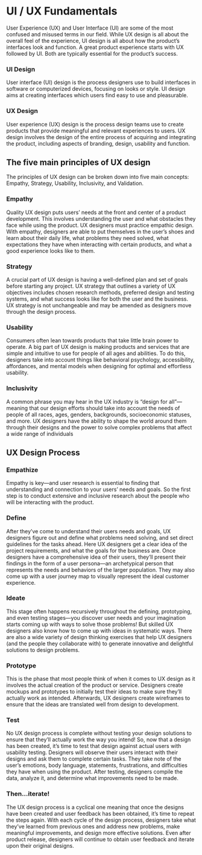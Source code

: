 
# UI / UX Fundamentals
User Experience (UX) and User Interface (UI) are some of the most confused and misused terms in our field.
While UX design is all about the overall feel of the experience, UI design is all about how the product’s interfaces look and function.
A great product experience starts with UX followed by UI. Both are typically essential for the product’s success.


### UI Design
User interface (UI) design is the process designers use to build interfaces in software or computerized devices, focusing on looks or style. 
UI design aims at creating interfaces which users find easy to use and pleasurable. 


### UX Design
User experience (UX) design is the process design teams use to create products that provide meaningful and relevant experiences to users. 
UX design involves the design of the entire process of acquiring and integrating the product, including aspects of branding, design, usability and function.

## The five main principles of UX design
The principles of UX design can be broken down into five main concepts: Empathy, Strategy, Usability, Inclusivity, and Validation.

### Empathy
Quality UX design puts users’ needs at the front and center of a product development. 
This involves understanding the user and what obstacles they face while using the product.
UX designers must practice empathic design. With empathy, designers are able to put themselves in the user’s shoes and learn about their daily life, 
what problems they need solved, what expectations they have when interacting with certain products, and what a good experience looks like to them.

### Strategy
A crucial part of UX design is having a well-defined plan and set of goals before starting any project. 
UX strategy that outlines a variety of UX objectives includes chosen research methods, preferred design and testing systems, 
and what success looks like for both the user and the business. UX strategy is not unchangeable and may be amended as designers move through the design process.

### Usability
Consumers often lean towards products that take little brain power to operate. A big part of UX design is making products and services that are simple and intuitive to use for people of all ages and abilities. 
To do this, designers take into account things like behavioral psychology, accessibility, affordances, and mental models when designing for optimal and effortless usability.

### Inclusivity
A common phrase you may hear in the UX industry is “design for all”—meaning that our design efforts should take into account the needs of people of all races, ages, genders, backgrounds, socioeconomic statuses, and more. 
UX designers have the ability to shape the world around them through their designs and the power to solve complex problems that affect a wide range of individuals

## UX Design Process

### Empathize
Empathy is key—and user research is essential to finding that understanding and connection to your users’ needs and goals. 
So the first step is to conduct extensive  and inclusive research about the people who will be interacting with the product. 

### Define
After they’ve come to understand their users needs and goals, UX designers figure out and define what problems need solving, and set direct guidelines for the tasks ahead.
Here UX designers get a clear idea of the project requirements, and what the goals for the business are. Once designers have a comprehensive idea of their users, they’ll present their findings in the form of a user persona—an archetypical person that represents the needs and behaviors of the larger population. They may also come up with a user journey map to visually represent the ideal customer experience.

### Ideate
This stage often happens recursively throughout the defining, prototyping, and even testing stages—you discover user needs and your imagination starts coming up with ways to solve those problems! 
But skilled UX designers also know how to come up with ideas in systematic ways. There are also a wide variety of design thinking exercises that help UX designers (and the people they collaborate with) to generate innovative and delightful solutions to design problems.

### Prototype
This is the phase that most people think of when it comes to UX design as it involves the actual creation of the product or service. Designers create mockups and prototypes to initially test their ideas to make sure they’ll actually work as intended. Afterwards, UX designers create wireframes to ensure that the ideas are translated well from design to development.

### Test
No UX design process is complete without testing your design solutions to ensure that they’ll actually work the way you intend! So, now that a design has been created, it’s time to test that design against actual users with usability testing. Designers will observe their users interact with their designs and ask them to complete certain tasks. They take note of the user’s emotions, body language, statements, frustrations, and difficulties they have when using the product. After testing, designers compile the data, analyze it, and determine what improvements need to be made.

### Then…iterate!
The UX design process is a cyclical one meaning that once the designs have been created and user feedback has been obtained, it’s time to repeat the steps again. With each cycle of the design process, 
designers take what they’ve learned from previous ones and address new problems, make meaningful improvements, and design more effective solutions. Even after product release, designers will continue to obtain user feedback and iterate upon their original designs.